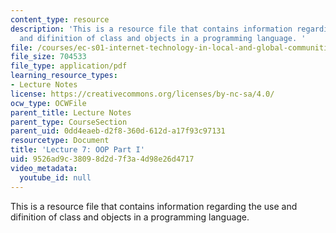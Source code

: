 ```yaml
---
content_type: resource
description: 'This is a resource file that contains information regarding the use
  and difinition of class and objects in a programming language. '
file: /courses/ec-s01-internet-technology-in-local-and-global-communities-spring-2005-summer-2005/9526ad9c38098d2d7f3a4d98e26d4717_MITEC_S01S05_l07_classobj1.pdf
file_size: 704533
file_type: application/pdf
learning_resource_types:
- Lecture Notes
license: https://creativecommons.org/licenses/by-nc-sa/4.0/
ocw_type: OCWFile
parent_title: Lecture Notes
parent_type: CourseSection
parent_uid: 0dd4eaeb-d2f8-360d-612d-a17f93c97131
resourcetype: Document
title: 'Lecture 7: OOP Part I'
uid: 9526ad9c-3809-8d2d-7f3a-4d98e26d4717
video_metadata:
  youtube_id: null
---
```

This is a resource file that contains information regarding the use and difinition of class and objects in a programming language. 